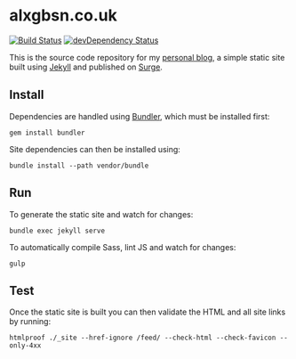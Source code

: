 
alxgbsn.co.uk
=============

[![Build Status](https://travis-ci.org/alexgibson/alxgbsn.co.uk.svg?branch=admin)](https://travis-ci.org/alexgibson/alxgbsn.co.uk)
[![devDependency Status](https://david-dm.org/alexgibson/alxgbsn.co.uk/admin/dev-status.svg)](https://david-dm.org/alexgibson/alxgbsn.co.uk/#info=devDependencies)

This is the source code repository for my [personal blog](http://alxgbsn.co.uk), a simple static site built using [Jekyll](http://jekyllrb.com/) and published on [Surge](https://surge.sh/).

Install
-------

Dependencies are handled using [Bundler](http://bundler.io/), which must be installed first:

```
gem install bundler
```

Site dependencies can then be installed using:

```
bundle install --path vendor/bundle
```

Run
---

To generate the static site and watch for changes:

```
bundle exec jekyll serve
```

To automatically compile Sass, lint JS and watch for changes:

```
gulp
```

Test
-----

Once the static site is built you can then validate the HTML and all site links by running:

```
htmlproof ./_site --href-ignore /feed/ --check-html --check-favicon --only-4xx
```
